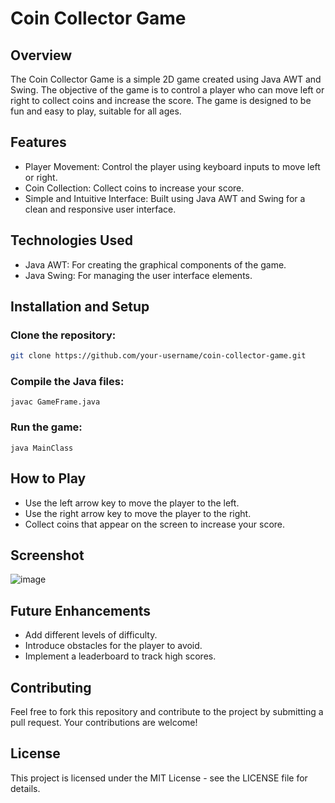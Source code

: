 # Coin Collector Game

## Overview

The Coin Collector Game is a simple 2D game created using Java AWT and Swing. The objective of the game is to control a player who can move left or right to collect coins and increase the score. The game is designed to be fun and easy to play, suitable for all ages.

## Features
 * Player Movement: Control the player using keyboard inputs to move left or right.
 * Coin Collection: Collect coins to increase your score.
 * Simple and Intuitive Interface: Built using Java AWT and Swing for a clean and responsive user interface.

## Technologies Used
 * Java AWT: For creating the graphical components of the game.
 * Java Swing: For managing the user interface elements.

## Installation and Setup

### Clone the repository:
```bash
git clone https://github.com/your-username/coin-collector-game.git
```
### Compile the Java files:
```
javac GameFrame.java
```
### Run the game:
```
java MainClass
```
## How to Play
* Use the left arrow key to move the player to the left.
* Use the right arrow key to move the player to the right.
* Collect coins that appear on the screen to increase your score.

## Screenshot

![image](https://github.com/user-attachments/assets/33f29315-de7e-4b82-8ea7-5e359ac86f8c)

## Future Enhancements
* Add different levels of difficulty.
* Introduce obstacles for the player to avoid.
* Implement a leaderboard to track high scores.

## Contributing
Feel free to fork this repository and contribute to the project by submitting a pull request. Your contributions are welcome!

## License
This project is licensed under the MIT License - see the LICENSE file for details.
